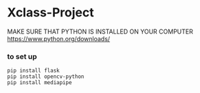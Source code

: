 # Xclass-Project
MAKE SURE THAT PYTHON IS INSTALLED ON YOUR COMPUTER
https://www.python.org/downloads/


### to set up
```
pip install flask
pip install opencv-python
pip install mediapipe
```

